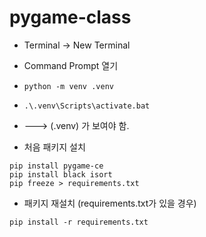 # pygame-class

- Terminal -> New Terminal
- Command Prompt 열기
- `python -m venv .venv`
- `.\.venv\Scripts\activate.bat`
- ---> (.venv) 가 보여야 함.

- 처음 패키지 설치
```shell
pip install pygame-ce
pip install black isort
pip freeze > requirements.txt
```

- 패키지 재설치 (requirements.txt가 있을 경우)
```shell
pip install -r requirements.txt
```
